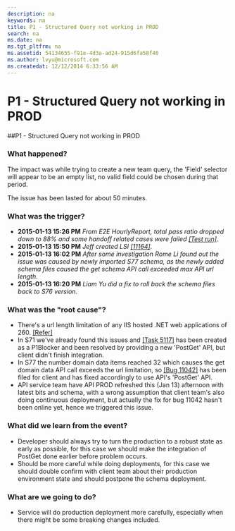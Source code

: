 ```yaml
---
description: na
keywords: na
title: P1 - Structured Query not working in PROD
search: na
ms.date: na
ms.tgt_pltfrm: na
ms.assetid: 54134655-f91e-4d3a-ad24-915d6fa58f40
ms.author: lvyu@microsoft.com
ms.createdat: 12/12/2014 6:33:56 AM
---
```

# P1 - Structured Query not working in PROD
##P1 - Structured Query not working in PROD

### What happened?

The impact was while trying to create a new team query, the 'Field' selector will appear to be an empty list, no valid field could be chosen during that period.

The issue has been lasted for about 50 minutes.

### What was the trigger?

 - **2015-01-13 15:26 PM** _From E2E HourlyReport, total pass ratio dropped down to 88% and some handoff related cases were failed [[Test run]](mtms://capservice.visualstudio.com:443/defaultcollection/p:CAPS/Testing/testrun/open?id=34364)_.
 - **2015-01-13 15:50 PM** _Jeff created LSI [[11164]](https://capservice.visualstudio.com/DefaultCollection/CAPS/_workitems#_a=edit&id=11164)_. 
 - **2015-01-13 16:02 PM** _After some investigation Rome Li found out the issue was caused by newly imported S77 schema, as the newly added schema files caused the get schema API call exceeded max API url length_.
 - **2015-01-13 16:20 PM** _Liam Yu did a fix to roll back the schema files back to S76 version_.
 
### What was the "root cause"?
 * There's a url length limitation of any IIS hosted .NET web applications of 260. [[Refer]](http://forums.iis.net/t/1105360.aspx)
 * In S71 we've already found this issues and [[Task 5117]](https://capservice.visualstudio.com/DefaultCollection/CAPS/CAPS%20API%20Service/_workitems#_a=edit&id=5117&triage=true) has been created as a P1Blocker and been resolved by providing a new 'PostGet' API, but client didn't finish integration. 
 * In S77 the number domain data items reached 32 which causes the get domain data API call exceeds the url limitation, so [[Bug 11042]](https://capservice.visualstudio.com/DefaultCollection/CAPS/_workitems#_a=edit&id=11042) has been filed for client and has fixed accordingly to use API's 'PostGet' API.
 * API service team have API PROD refreshed this (Jan 13) afternoon with latest bits and schema, with a wrong assumption that client team's also doing continuous deployment, but actually the fix for bug 11042 hasn't been online yet, hence we triggered this issue.
 
### What did we learn from the event?
 * Developer should always try to turn the production to a robust state as early as possible, for this case we should make the integration of PostGet done earlier before problem occurs.
 * Should be more careful while doing deployments, for this case we should double confirm with client team about their production environment state and should postpone the schema deployment.

### What are we going to do?

 * Service will do production deployment more carefully, especially when there might be some breaking changes included.